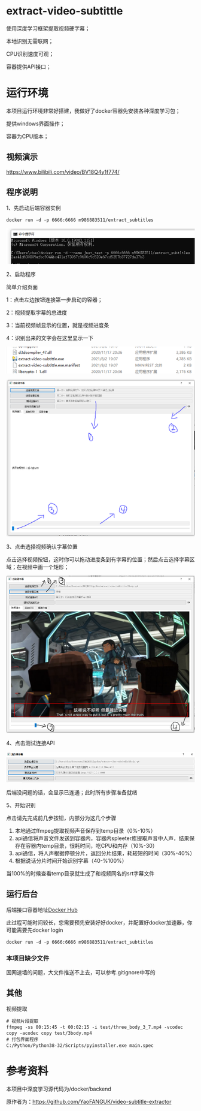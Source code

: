 # extract-video-subtittle
使用深度学习框架提取视频硬字幕；

本地识别无需联网；

CPU识别速度可观；

容器提供API接口；



# 运行环境

本项目运行环境非常好搭建，我做好了docker容器免安装各种深度学习包；

提供windows界面操作；

容器为CPU版本；



## 视频演示

https://www.bilibili.com/video/BV18Q4y1f774/



## 程序说明

1、先启动后端容器实例

```shell
docker run -d -p 6666:6666 m986883511/extract_subtitles
```

![image-20210801214757813](image/docker-run.png)

2、启动程序

简单介绍页面

1：点击左边按钮连接第一步启动的容器；

2：视频提取字幕的总进度

3：当前视频帧显示的位置，就是视频进度条

4：识别出来的文字会在这里显示一下

![image-20210801215010179](image/2-run-exe.png)

![image-20210801215258761](image/3-view.png)

3、点击选择视频确认字幕位置

点击选择视频按钮，这时你可以拖动进度条到有字幕的位置；然后点击选择字幕区域；在视频中画一个矩形；

![image-20210801215258761](image/4-rect.png)

4、点击测试连接API

![image-20210801220206554](image/5-connect.png)

后端没问题的话，会显示已连通；此时所有步骤准备就绪

5、开始识别

点击请先完成前几步按钮，内部分为这几个步骤

1. 本地通过ffmpeg提取视频声音保存到temp目录（0%-10%）
2. api通信将声音文件发送到容器内，容器内spleeter库提取声音中人声，结果保存在容器内temp目录，很耗时间，吃CPU和内存（10%-30）
3. api通信，将人声根据停顿分片，返回分片结果，耗较短的时间（30%-40%）
4. 根据说话分片时间开始识别字幕（40-%100%）

当100%的时候查看temp目录就生成了和视频同名的srt字幕文件



## 运行后台

后端接口容器地址[Docker Hub](https://hub.docker.com/repository/docker/m986883511/extract_subtitles)

此过程可能时间较长，您需要预先安装好好docker，并配置好docker加速器，你可能需要先docker login

```shell
docker run -d -p 6666:6666 m986883511/extract_subtitles
```

### 本项目缺少文件
因网速墙的问题，大文件推送不上去，可以参考.gitignore中写的


## 其他
视频提取
```shell
# 视频片段提取
ffmpeg -ss 00:15:45 -t 00:02:15 -i test/three_body_3_7.mp4 -vcodec copy -acodec copy test/3body.mp4
# 打包界面程序
C:/Python/Python38-32/Scripts/pyinstaller.exe main.spec

```

# 参考资料
本项目中深度学习源代码为/docker/backend

原作者为：https://github.com/YaoFANGUK/video-subtitle-extractor

